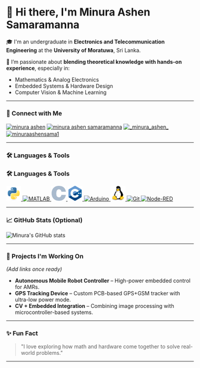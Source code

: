 # 👋 Hi there, I'm Minura Ashen Samaramanna

🎓 I'm an undergraduate in **Electronics and Telecommunication Engineering** at the **University of Moratuwa**, Sri Lanka.

🔬 I’m passionate about **blending theoretical knowledge with hands-on experience**, especially in:
- Mathematics & Analog Electronics
- Embedded Systems & Hardware Design
- Computer Vision & Machine Learning

---

### 🔗 Connect with Me

<p align="left">
<a href="https://www.linkedin.com/in/minura-ashen-344143289/" target="blank"><img align="center" src="https://raw.githubusercontent.com/rahuldkjain/github-profile-readme-generator/master/src/images/icons/Social/linked-in-alt.svg" alt="minura ashen" height="30" width="40" /></a>
<a href="https://fb.com/minura ashen samaramanna" target="blank"><img align="center" src="https://raw.githubusercontent.com/rahuldkjain/github-profile-readme-generator/master/src/images/icons/Social/facebook.svg" alt="minura ashen samaramanna" height="30" width="40" /></a>
<a href="https://instagram.com/_minura_ashen_" target="blank"><img align="center" src="https://raw.githubusercontent.com/rahuldkjain/github-profile-readme-generator/master/src/images/icons/Social/instagram.svg" alt="_minura_ashen_" height="30" width="40" /></a>
<a href="https://www.hackerrank.com/minuraashensama1" target="blank"><img align="center" src="https://raw.githubusercontent.com/rahuldkjain/github-profile-readme-generator/master/src/images/icons/Social/hackerrank.svg" alt="minuraashensama1" height="30" width="40" /></a>
</p>

---

### 🛠️ Languages & Tools

### 🛠️ Languages & Tools

<p align="left">
  <a href="https://www.python.org" target="_blank">
    <img src="https://raw.githubusercontent.com/devicons/devicon/master/icons/python/python-original.svg" alt="Python" width="40" height="40"/>
  </a>
  <a href="https://www.mathworks.com/products/matlab.html" target="_blank">
    <img src="https://upload.wikimedia.org/wikipedia/commons/2/21/Matlab_Logo.png" alt="MATLAB" width="40" height="40"/>
  </a>
  <a href="https://www.cprogramming.com/" target="_blank">
    <img src="https://raw.githubusercontent.com/devicons/devicon/master/icons/c/c-original.svg" alt="C" width="40" height="40"/>
  </a>
  <a href="https://www.w3schools.com/cpp/" target="_blank">
    <img src="https://raw.githubusercontent.com/devicons/devicon/master/icons/cplusplus/cplusplus-original.svg" alt="C++" width="40" height="40"/>
  </a>
  <a href="https://www.arduino.cc/" target="_blank">
    <img src="https://cdn.worldvectorlogo.com/logos/arduino-1.svg" alt="Arduino" width="40" height="40"/>
  </a>
  <a href="https://www.linux.org/" target="_blank">
    <img src="https://raw.githubusercontent.com/devicons/devicon/master/icons/linux/linux-original.svg" alt="Linux" width="40" height="40"/>
  </a>
  <a href="https://git-scm.com/" target="_blank">
    <img src="https://www.vectorlogo.zone/logos/git-scm/git-scm-icon.svg" alt="Git" width="40" height="40"/>
  </a>
  <a href="https://nodered.org/" target="_blank">
    <img src="https://nodered.org/about/resources/media/node-red-icon.png" alt="Node-RED" width="40" height="40"/>
  </a>
</p>


---

### 📈 GitHub Stats (Optional)

<p align="left">
  <img src="https://github-readme-stats.vercel.app/api?username=minuraashen&show_icons=true&theme=default" alt="Minura's GitHub stats" />
</p>

---

### 🚀 Projects I'm Working On
*(Add links once ready)*  
- **Autonomous Mobile Robot Controller** – High-power embedded control for AMRs.  
- **GPS Tracking Device** – Custom PCB-based GPS+GSM tracker with ultra-low power mode.  
- **CV + Embedded Integration** – Combining image processing with microcontroller-based systems.

---

### ✨ Fun Fact
> "I love exploring how math and hardware come together to solve real-world problems."

---
